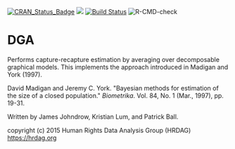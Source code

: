 [![CRAN_Status_Badge](https://www.r-pkg.org/badges/version/dga)](https://cran.r-project.org/package=dga)
[![](https://cranlogs.r-pkg.org/badges/dga)](https://cran.r-project.org/package=dga)
[![Build Status](https://travis-ci.com/OlivierBinette/DGA.svg?branch=master)](https://travis-ci.com/OlivierBinette/DGA)
![R-CMD-check](https://github.com/OlivierBinette/DGA/workflows/R-CMD-check/badge.svg)

DGA
===

Performs capture-recapture estimation by averaging over decomposable graphical
models. This implements the approach introduced in Madigan and York (1997).

David Madigan and Jeremy C. York. "Bayesian methods for estimation of the size of a closed population." _Biometrika_. Vol. 84, No. 1 (Mar., 1997), pp. 19-31.

Written by James Johndrow, Kristian Lum, and Patrick Ball. 

copyright (c) 2015 Human Rights Data Analysis Group (HRDAG)
https://hrdag.org

